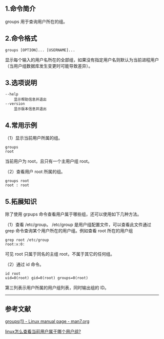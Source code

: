 ## 1.命令简介
groups 用于查询用户所在的组。

## 2.命令格式
```
groups [OPTION]... [USERNAME]...
```
显示每个输入的用户名所在的全部组，如果没有指定用户名则默认为当前进程用户（当用户组数据库发生变更时可能导致差异）。

## 3.选项说明
```
--help
	显示帮助信息并退出
--version
	显示版本信息并退出
```

## 4.常用示例
（1）显示当前用户所属的组。
```
groups
root
```
当前用户为 root，且只有一个主用户组 root。

（2）查看用户 root 所属的组。
```
groups root
root : root
```

## 5.拓展知识

除了使用 grpups 命令查看用户属于哪些组，还可以使用如下几种方法。

（1）查看 /etc/group。
/etc/group 是用户组配置文件，可以查看此文件通过 grep 命令查询某个用户所在的用户组。例如查看 root 所在的用户组
```shell
grep root /etc/group
root:x:0:
```
可见 root 只属于同名的主组 root，不属于其它的任何组。

（2）通过 id 命令。
```shell
id root
uid=0(root) gid=0(root) groups=0(root)
```
第三列表示用户所属的用户组列表，同时输出组的 ID。

---
## 参考文献
[groups(1) - Linux manual page - man7.org](https://man7.org/linux/man-pages/man1/groups.1.html)

[linux怎么查看当前用户属于哪个用户组?](https://www.jb51.net/LINUXjishu/571236.html)

<Vssue title="groups" />